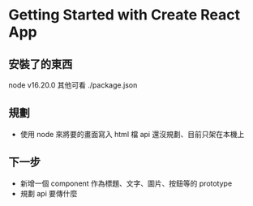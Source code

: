 # Getting Started with Create React App

## 安裝了的東西
node v16.20.0
其他可看 ./package.json

## 規劃
- 使用 node 來將要的畫面寫入 html 檔 api 還沒規劃、目前只架在本機上

## 下一步
- 新增一個 component 作為標題、文字、圖片、按鈕等的 prototype
- 規劃 api 要傳什麼
